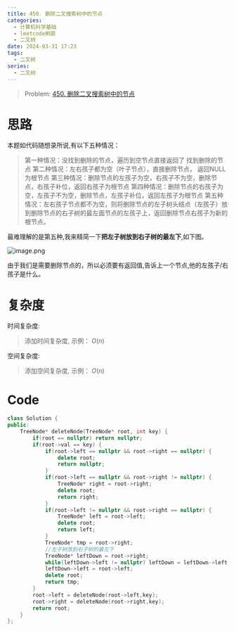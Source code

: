 ```yaml
---
title: 450. 删除二叉搜索树中的节点
categories:
  - 计算机科学基础
  - leetcode刷题
  - 二叉树
date: 2024-03-31 17:23
tags:
  - 二叉树
series:
  - 二叉树
---
```


> Problem: [450. 删除二叉搜索树中的节点](https://leetcode.cn/problems/delete-node-in-a-bst/description/)


# 思路

本题如代码随想录所说,有以下五种情况：

>第一种情况：没找到删除的节点，遍历到空节点直接返回了
找到删除的节点
第二种情况：左右孩子都为空（叶子节点），直接删除节点， 返回NULL为根节点
第三种情况：删除节点的左孩子为空，右孩子不为空，删除节点，右孩子补位，返回右孩子为根节点
第四种情况：删除节点的右孩子为空，左孩子不为空，删除节点，左孩子补位，返回左孩子为根节点
第五种情况：左右孩子节点都不为空，则将删除节点的左子树头结点（左孩子）放到删除节点的右子树的最左面节点的左孩子上，返回删除节点右孩子为新的根节点。

最难理解的是第五种,我来精简一下**把左子树放到右子树的最左下**,如下图。

![image.png](media/image-3.png)

由于我们是需要删除节点的，所以必须要有返回值,告诉上一个节点,他的左孩子/右孩子是什么。

# 复杂度

时间复杂度:
> 添加时间复杂度, 示例： $O(n)$

空间复杂度:
> 添加空间复杂度, 示例： $O(n)$



# Code
```C++ []
class Solution {
public:
    TreeNode* deleteNode(TreeNode* root, int key) {
        if(root == nullptr) return nullptr;
        if(root->val == key) {
            if(root->left == nullptr && root->right == nullptr) {
                delete root;
                return nullptr;
            }
            if(root->left == nullptr && root->right != nullptr) {
                TreeNode* right = root->right;
                delete root;
                return right;
            }
            if(root->left != nullptr && root->right == nullptr) {
                TreeNode* left = root->left;
                delete root;
                return left;
            }
            TreeNode* tmp = root->right;
            //左子树放到右子树的最左下
            TreeNode* leftDown = root->right;
            while(leftDown->left != nullptr) leftDown = leftDown->left;
            leftDown->left = root->left;
            delete root;
            return tmp;
        }
        root->left = deleteNode(root->left,key);
        root->right = deleteNode(root->right,key);
        return root;
    }
};
```
  
